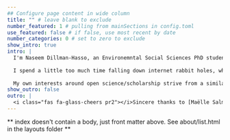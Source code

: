 ```yaml
---
## Configure page content in wide column
title: "" # leave blank to exclude
number_featured: 1 # pulling from mainSections in config.toml
use_featured: false # if false, use most recent by date
number_categories: 0 # set to zero to exclude
show_intro: true
intro: |
  I'm Naseem Dillman-Hasso, an Environemntal Social Sciences PhD student at [(the) Ohio State University](https://senr.osu.edu/graduate/environmental-social-sciences). I'm currently advised by [Dr. Robyn Wilson](https://senr.osu.edu/our-people/robyn-s-wilson) and [Dr. Nicole Sintov](https://senr.osu.edu/our-people/nicole-sintov). I'm particularly interested in collective action and sustainable hebavior adoption around climate change. My interests outside of climate change research include open science/scholarship, stenography, and cycling.
  
  I spend a little too much time falling down internet rabbit holes, which has lead me to a lot of my interests. For instance, did you know that stenography machines are super cost prohibitive, some professional ones reaching thousands of dollars? Not to mention the software needed to use them! There are some great communities out there focused on democratizing access to stenography, most notably the [Open Steno Project](https://www.openstenoproject.org/).
  
  My own interests around open science/scholarship strive from a similar area. I think that the incentive structures within scientific research push for lower quality work, whether implicitly or explicitly. Additionally, much of scientific research remains inaccessable for those who aren't affiliated with ["WEIRD"](https://getsyeducated.blogspot.com/2021/06/weird-times-three-reasons-to-stop-using.html) institutions. On the other hand, ["bro-pen" science](https://twitter.com/JinXunGoh/status/1458788716806348801?s=20) is not an acceptable solution. The movement towards more accessible and open scholarship needs to lift up all researchers, and focus on improving quality as opposed to demeaning individuals.
show_outro: false
outro: |
  <i class="fas fa-glass-cheers pr2"></i>Sincere thanks to [Maëlle Salmon](https://masalmon.eu/) for her help naming this Hugo theme!
---
```


** index doesn't contain a body, just front matter above.
See about/list.html in the layouts folder **